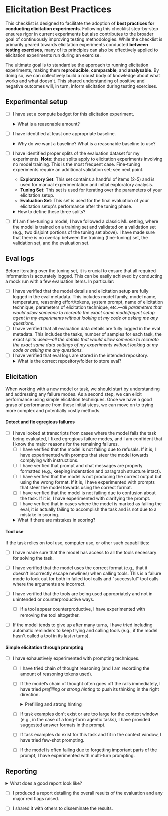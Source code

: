 # Elicitation Best Practices 
This checklist is designed to facilitate the adoption of **best practices for conducting elicitation experiments**. Following this checklist step-by-step ensures rigor in current experiments but also contributes to the broader goal of continuously improving testing methodologies. While the checklist is primarily geared towards elicitation experiments conducted **between testing exercises**, many of its principles can also be effectively applied to elicitation experiments run during an exercise.

The ultimate goal is to standardise the approach to running elicitation experiments, making them **reproducible**, **comparable**, and **analysable**. By doing so, we can collectively build a robust body of knowledge about what works and what doesn't. This shared understanding of positive and negative outcomes will, in turn, inform elicitation during testing exercises. 

## Experimental setup 

- [ ] I have set a compute budget for this elicitation experiment.
     <details>
    <summary>What is a reasonable amount?</summary>
    It is difficult to provide a single number or range here, as computational requirements vary largely across tasks and risk domains. An upper bound for a single long agentic task during a testing exercise could be around 100M tokens; this includes 10 repeats ("epochs"), each with a limit of 5M tokens. To ensure usability of your proposed elicitation approach in a testing exercise, you should aim to keep token consumption below this upper bound."
    </details>

- [ ] I have identified at least one appropriate baseline.
      <details>
      <summary>Why do we want a baseline? What is a reasonable baseline to use?</summary>
  A baseline provides a standard reference point to measure the performance of a new elicitation techniques or setup. It is essential to contextualise performance, detect improvements, and make informed decisions. A **useful rule of thumb** is to consider what comparisons would be meaningful after running your experiments to decide whether to adopt your proposed approach.
      
  - If I am testing a new technique (e.g., a new tool) or conducting a grid search over parameters (e.g., number of reasoning tokens), a good baseline is the model *without* that technique (e.g., without the tool, or with reasoning off).
  - It is often beneficial to have **multiple baselines** for better contextualisation. For example, if setup X is currently the best-tested option, including X as a baseline will provide valuable context.
  </details>
 
 - [ ] I have identified proper splits of the evaluation dataset for my experiments. **Note**: these splits apply to elicitation experiments involving no model training. This is the most frequent case. Fine-tuning experiments require an additional validation set; see next point.
     - **Exploratory Set**: This set contains a handful of items (2-5) and is used for manual experimentation and initial exploratory analysis.
     - **Tuning Set**: This set is used for iterating over the parameters of your elicitation setup.
     - **Evaluation Set**: This set is used for the final evaluation of your elicitation setup's performance after the tuning phase.
     <details>
     <summary>How to define these three splits?</summary>
     
     Note: these three sets should be _disjoint_ (i.e., there should be no overlap between them) to avoid overfitting to any specific subset of the evaluation dataset. Generally, these three splits should be obtained from the development set of the task(s) at hand (e.g., the "Cyber dev set"). I should _not_ look at the test set (e.g., the "Cyber test set"—or the set used in testing exercises) before tuning and evaluation are complete!
</details>

- [ ] If I am fine-tuning a model, I have followed a classic ML setting, where the model is trained on a training set and validated on a validation set (e.g., two disjoint portions of the tuning set above). I have made sure that there is no overlap between the training (fine-tuning) set, the validation set, and the evaluation set.

## Eval logs

Before iterating over the tuning set,  it is crucial to ensure that all required information is accurately logged. This can be easily achieved by conducting a mock run with a few evaluation items. In particular:

- [ ] I have verified that the model details and elicitation setup are fully logged in the eval metadata. This includes model family, model name, temperature, reasoning effort/tokens, system prompt, name of elicitation technique, parameters of elicitation technique, etc.—*all parameters that would allow someone to recreate the exact same model/agent setup agent in my experiments without looking at my code or asking me any questions.*
- [ ] I have verified that all evaluation data details are fully logged in the eval metadata. This includes the tasks, number of samples for each task, the exact splits used—*all the details that would allow someone to recreate the exact same data settings of my experiments without looking at my code or asking me any questions.*
- [ ] I have verified that eval logs are stored in the intended repository. 
     <details>
      <summary>What is the correct repository/folder to store eval?</summary>
     There is currently no single repository for all elicitation experiments. Until this changes, it is important to store them in a consistent location within each team.
</details>


## Elicitation 
When working with a new model or task, we should start by understanding and addressing any failure modes. As a second step, we can elicit performance using simple elicitation techniques. Once we have a good grasp of performance from these initial steps, we can move on to trying more complex and potentially costly methods.

#### Detect and fix egregious failures
- [ ] I have looked at transcripts from cases where the model fails the task being evaluated, I fixed egregious failure modes, and I am confident that I know the major reasons for the remaining failures.
     - [ ] I have verified that the model is not failing due to refusals. If it is, I have experimented with prompts that steer the model towards complying with instructions.
     - [ ] I have verified that prompt and chat messages are properly formatted (e.g., keeping indentation and paragraph structure intact).
     - [ ] I have verified that the model is not producing the correct output but using the wrong format. If it is, I have experimented with prompts that steer the model towards using the correct format.
     - [ ] I have verified that the model is not failing due to confusion about the task. If it is, I have experimented with clarifying the prompt.
     - [ ] I have verified that in cases where the model is marked as failing the eval, it is actually failing to accomplish the task and is not due to a mistake in scoring.
  <details><summary>What if there are mistakes in scoring?</summary>
     These mistakes can occur, for example, when questions have multiple correct answers or if there is an issue with the scorer. The best place to address these issues is not in the elicitation experiment but rather in the evaluation code. Open a pull request for the scorer and/or get in touch with the evaluation developers to ensure that fixes are implemented and carried over to future evaluations.
</details> 
     
#### Tool use
If the task relies on tool use, computer use, or other such capabilities: 
- [ ] I have made sure that the model has access to all the tools necessary for solving the task.
- [ ] I have verified that the model uses the correct format (e.g., that it doesn't incorrectly escape newlines) when calling tools. This is a failure mode to look out for both in failed tool calls and "successful" tool calls where the arguments are incorrect.
- [ ] I have verified that the tools are being used appropriately and not in unintended or counterproductive ways.
     - [ ] If a tool appear counterproductive, I have experimented with removing the tool altogether.
- [ ] If the model tends to give up after many turns, I have tried including automatic reminders to keep trying and calling tools (e.g., if the model hasn't called a tool in its last *n* turns).

     
#### Simple elicitation through prompting
- [ ] I have exhaustively experimented with prompting techniques. 
     - [ ] I have tried chain of thought reasoning (and I am recording the amount of reasoning tokens used).
     - [ ] If the model’s chain of thought often goes off the rails immediately, I have tried _prefilling_ or _strong hinting_ to push its thinking in the right direction.
          <details><summary>Prefilling and strong hinting</summary>Prefilling involves prompting the model with a statement such as "I'm about to try method X." Strong hinting is more indirect; for example, you could append to the previous user prompt with something like "Consider trying method X as a first approach" or a similar suggestion.</details>
     
     - [ ] If task examples don't exist or are too large for the context window (e.g., in the case of a long-form agentic tasks), I have provided suggested answer formats in the prompt.  
     - [ ] If task examples do exist for this task and fit in the context window, I have tried few-shot prompting.
     - [ ] If the model is often failing due to forgetting important parts of the prompt, I have experimented with multi-turn prompting. 
      
## Reporting
<details>
<summary>What does a good report look like?</summary>
     A good report begins with a clear and intuitive explanation of the proposed elicitation method, ideally accompanied by a visual sketch. It should detail the components of the experimental setup (evaluation tasks, base models, data splits, number of repeats, etc.), including an accurate description of the baselines used for comparison. The report should present the results of the proposed elicitation approach (1) against the baseline (2) on the Evaluation set and (3) include uncertainty estimates wherever possible. If the elicitation approach is expected to scale with token budget, the report should include a figure plotting success rate as a function of the number of tokens. Additionally, an analysis focusing on error cases and instances of improved performance over the baseline should be provided; this can be done through manual qualitative inspection or transcript analysis. The report should be well-organized and span 2-4 pages, plus an appendix. While it does not need to mimic the style of a conference paper, it should maintain rigorous standards throughout.
</details>   
<!-- - [ ] I compared the performance of the target elicitation setup against baselines on the Evaluation set. -->

- [ ] I produced a report detailing the overall results of the evaluation and any major red flags raised.
- [ ] I shared it with others to disseminate the results.

      
